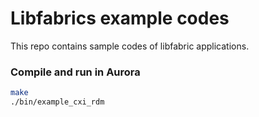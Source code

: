 # Libfabrics example codes  
This repo contains sample codes of libfabric applications. 

### Compile and run in Aurora
```bash
make 
./bin/example_cxi_rdm
```